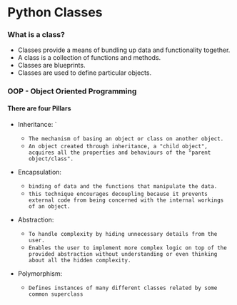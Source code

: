 # Python Classes

### What is a class?

- Classes provide a means of bundling up data and functionality together. 
- A class is a collection of functions and methods.
- Classes are blueprints. 
- Classes are used to define particular objects. 

### OOP - Object Oriented Programming
#### There are four Pillars
- Inheritance: `
    - ```The mechanism of basing an object or class on another object.``` 
    - ```An object created through inheritance, a "child object", acquires all the properties and behaviours of the "parent object/class".```

- Encapsulation: 
    - ```binding of data and the functions that manipulate the data.``` 
    - ```this technique encourages decoupling because it prevents external code from being concerned with the internal workings of an object.```

- Abstraction: 
    - ```To handle complexity by hiding unnecessary details from the user. ```
     - ```Enables the user to implement more complex logic on top of the provided abstraction without understanding or even thinking about all the hidden complexity. ```

- Polymorphism:
    - ```Defines instances of many different classes related by some common superclass```



